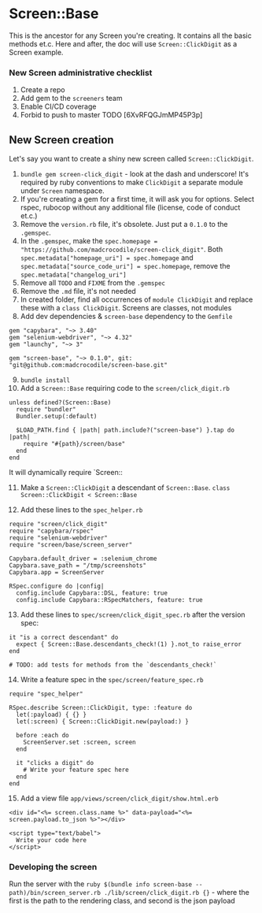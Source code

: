 # Screen::Base

This is the ancestor for any Screen you're creating. It contains all the basic methods et.c.
Here and after, the doc will use `Screen::ClickDigit` as a Screen example.

### New Screen administrative checklist

1. Create a repo
1. Add gem to the `screeners` team
1. Enable CI/CD coverage
1. Forbid to push to master TODO [6XvRFQGJmMP45P3p]

## New Screen creation

Let's say you want to create a shiny new screen called `Screen::ClickDigit`.

1. `bundle gem screen-click_digit` - look at the dash and underscore! It's required by ruby conventions to make `ClickDigit` a separate module under `Screen` namespace.
2. If you're creating a gem for a first time, it will ask you for options. Select rspec, rubocop without any additional file (license, code of conduct et.c.)
3. Remove the `version.rb` file, it's obsolete. Just put a `0.1.0` to the `.gemspec`.
4. In the `.gemspec`, make the `spec.homepage = "https://github.com/madcrocodile/screen-click_digit"`. Both `spec.metadata["homepage_uri"] = spec.homepage` and `spec.metadata["source_code_uri"] = spec.homepage`, remove the `spec.metadata["changelog_uri"]`
5. Remove all `TODO` and `FIXME` from the `.gemspec`
6. Remove the `.md` file, it's not needed
7. In created folder, find all occurrences of `module ClickDigit` and replace these with a `class ClickDigit`. Screens are classes, not modules
8. Add dev dependencies & `screen-base` dependency to the `Gemfile`

```
gem "capybara", "~> 3.40"
gem "selenium-webdriver", "~> 4.32"
gem "launchy", "~> 3"

gem "screen-base", "~> 0.1.0", git: "git@github.com:madcrocodile/screen-base.git"
```

9. `bundle install`
10. Add a `Screen::Base` requiring code to the `screen/click_digit.rb`

```
unless defined?(Screen::Base)
  require "bundler"
  Bundler.setup(:default)

  $LOAD_PATH.find { |path| path.include?("screen-base") }.tap do |path|
    require "#{path}/screen/base"
  end
end
```

It will dynamically require `Screen::

11. Make a `Screen::ClickDigit` a descendant of `Screen::Base`. `class Screen::ClickDigit < Screen::Base`

12. Add these lines to the `spec_helper.rb`

```
require "screen/click_digit"
require "capybara/rspec"
require "selenium-webdriver"
require "screen/base/screen_server"

Capybara.default_driver = :selenium_chrome
Capybara.save_path = "/tmp/screenshots"
Capybara.app = ScreenServer

RSpec.configure do |config|
  config.include Capybara::DSL, feature: true
  config.include Capybara::RSpecMatchers, feature: true
```

13. Add these lines to `spec/screen/click_digit_spec.rb` after the version spec:

```
it "is a correct descendant" do
  expect { Screen::Base.descendants_check!(1) }.not_to raise_error
end

# TODO: add tests for methods from the `descendants_check!`
```

14. Write a feature spec in the `spec/screen/feature_spec.rb`

```
require "spec_helper"

RSpec.describe Screen::ClickDigit, type: :feature do
  let(:payload) { {} }
  let(:screen) { Screen::ClickDigit.new(payload:) }

  before :each do
    ScreenServer.set :screen, screen
  end

  it "clicks a digit" do
    # Write your feature spec here
  end
end

```

15. Add a view file `app/views/screen/click_digit/show.html.erb`

```
<div id="<%= screen.class.name %>" data-payload="<%= screen.payload.to_json %>"></div>

<script type="text/babel">
  Write your code here
</script>
```


### Developing the screen

Run the server with the `ruby $(bundle info screen-base --path)/bin/screen_server.rb ./lib/screen/click_digit.rb {}` - where the first is the path to the rendering class, and second is the json payload
